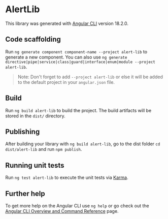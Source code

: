 # AlertLib

This library was generated with [Angular CLI](https://github.com/angular/angular-cli) version 18.2.0.

## Code scaffolding

Run `ng generate component component-name --project alert-lib` to generate a new component. You can also use `ng generate directive|pipe|service|class|guard|interface|enum|module --project alert-lib`.
> Note: Don't forget to add `--project alert-lib` or else it will be added to the default project in your `angular.json` file. 

## Build

Run `ng build alert-lib` to build the project. The build artifacts will be stored in the `dist/` directory.

## Publishing

After building your library with `ng build alert-lib`, go to the dist folder `cd dist/alert-lib` and run `npm publish`.

## Running unit tests

Run `ng test alert-lib` to execute the unit tests via [Karma](https://karma-runner.github.io).

## Further help

To get more help on the Angular CLI use `ng help` or go check out the [Angular CLI Overview and Command Reference](https://angular.dev/tools/cli) page.
